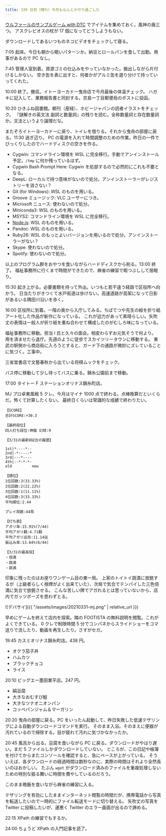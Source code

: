 ```yaml
---
title: 339 日目（晴れ）今月もなんとかやり過ごした
---
```


[ウルファールのサンプルゲーム with DTC][bshf21b] でアイテムを集めておく。風神の盾三つ。
アスクレピオスの杖が 17 個になってどうしようもない。

ダウンロードしてあるいつものネコビデオをチェックして寝る。

7:05 起床。今日も朝から眠いパターンか。納豆とロールパンを食して出勤。用事があるので PC なし。

7:45 管理人室到着。資源ゴミの仕込みをやっていなかった。搬出しながら片付けるしかない。
空き缶を表に出すと、何者かがアルミ缶を選り分けて持っていってくれた。

10:00 終了。撤収。イトーヨーカドー曳舟店で今月最後の体温チェック。
ハガキに記入して、業務報告書と同封する。京島一丁目郵便局のポストに投函。

10:20 ひきふね図書館。朝刊（産経）、ホビージャパンの読者イラストをチェック。
『謎解きの英文法 副詞と数量詞』の残りを読む。全称数量詞と存在数量詞か。文法というより論理だな。

またぞろイトーヨーカドーに戻り、トイレを借りる。それから曳舟の部屋に戻る。11:30 過ぎ辺り。
PC の電源を入れて時間調整のための作業。昨日の一件でびっくりしたのでハードディスクの空きを作る。

* Cygwin: コマンドライン環境を WSL に完全移行。手動でアンインストール予定。`/tmp` に何か残っているはず。
* Cygwin Bash Prompt Here: Cygwin を処部するので必然的にこれも不要となる。
* DeepL: ローカルで持つ意味がないので処分。アンインストーラーがレジストリーを消さない？
* Git (for Windows): WSL のものを用いる。
* Groove ミュージック: VLC ユーザーにつき。
* Microsoft ニュース: 使わないので処分。
* Miniconda3: WSL のものを用いる。
* MSYS2: コマンドライン環境を WSL に完全移行。
* [Node.js]: WSL のものを用いる。
* Pandoc: WSL のものを用いる。
* Ruby26: WSL のもっとよいバージョンを用いるので処分。アンインストーラーがない？
* Skype: 使わないので処分。
* Spotify: 使わないので処分。

以上のプログラム群をおやつを食いながらハードディスクから削る。13:00 終了。
福祉事務所に行くまで時間ができたので、麻雀の練習で暇つぶしして居眠り。

15:30 起き上がる。必要書類を持って外出。いつもと若干違う経路で区役所へ向かう。
日当たりがきつくて水戸街道は歩けない。高速道路が高架になって日影があるいる隅田川沿いを歩く。

16:00 区役所に到着。一階の奥から入庁してみる。ちばてつや先生の絵を折り紙アート化した作品が新作になっている。
これが迫力があって素晴らしい。矢吹丈の表情は一般人が折り紙を重ね合わせて構成したのがむしろ味になっている。

福祉事務所に移動。担当 I 氏と久々の面会。相変わらずお元気そうで何より。
用を済ませたら退庁。先週のように徒歩でスカイツリータウンに移動する。
東武の駅側から商店街に入ろうとすると、ガード下の通路が微妙にズレていることに気づく。工事中。

三省堂書店で文藝春秋から出ている将棋ムックをチェック。

バス停に移動して少し待ってバスに乗る。錦糸公園前まで移動。

17:00 タイトー F ステーションオリナス錦糸町店。

MJ プロ卓東風戦 5 クレ。今月はマイナ 1000 点で終わる。点棒換算だといくらだ。怖くて計算したくない。
最終日くらいは常識的な成績で終わりたい。

```text
【SCORE】
合計SCORE:+30.3

【最終段位】
四人打ち段位:神龍 幻球:9

【3/31の最新8試合の履歴】

1st|*----*--
2nd|-*-----*
3rd|---*----
4th|--*-*-*-
old         new

【順位】
1位回数:3(33.33%)
2位回数:2(22.22%)
3位回数:1(11.11%)
4位回数:3(33.33%)
平均順位:2.44

プレイ局数:44局

【打ち筋】
アガリ率:15.91%(7/44)
平均アガリ翻:4.71翻
平均アガリ巡目:11.14巡
振込み率:13.64%(6/44)

【3/31の最高役】
・倍満
・跳満
・跳満
```

印象に残ったのはお座りワンゲーム目の東一局。
上家のトイトイ跳満に放銃するが（上級者らしく捨牌がよく出来ていた）、次局で気合でテンパイした三色倍満に気合で放銃させる。
こんな苦しい牌でアガれるとは思っていないから、店内でガッツポーズを思わずとる。

![デバサイ]({{ "/assets/images/20210331-mj.png" | relative_url }})

早めにゲームを終えて店内を探索。隣の FOOTISTA の無料説明を閲覧。これがよくできている。
0 クレで制限時間 5 分でコンパネからスライドショーをコマ送りで流したり、動画を再生したり。さすがセガ。

19:45 カスミオリナス錦糸町店。438 円。

* オクラ茄子丼
* ハムカツ
* ブラックチョコ
* ライス

20:10 ビッグエー墨田業平店。247 円。

* 絹豆腐
* 大きなおむすび鮭
* 大きなツナオニオンパン
* コッペパンジャム＆マーガリン

20:20 曳舟の部屋に戻る。PC をいったん起動して、昨日失敗した低速テザリングによる自動ダウンロードコマンドを実行。
そのまま入浴。そのまえに便器が汚れているので掃除する。目が疲れて汚れに気づかなかったか。

20:45 風呂から出る。豆腐を食いながら PC に戻る。ダウンロードがやはり遅い。まだ 5 ファイルしかダウンロードしていない。
ところが、この日記や帳簿を付けてからまたコンソールを確認すると、急にペースが上がっている。
そういえば、各ダウンロードの経過時間は数秒なのに、実際の時間はそれより全然長いのはおかしい。
たぶん `wget` がダウンロード済みのファイルを重複処理しないための特別な振る舞いに時間を費やしているのだろう。

このまま晩飯を食いながら麻雀の練習に入る。

テザリングを有効にしたままインターネット閲覧の時間だが、携帯電話から写真を転送したいので一時的にファイル転送モードに切り替える。
矢吹丈の写真を Twitter に投稿したいが、運悪く Twitter のエラー画面が出るので諦める。

22:15 XPath の練習でもするか。

24:00 ちょうど XPath の入門記事を読了。

[bshf21b]: https://wodifes.net/game/show/446
[Node.js]: https://nodejs.org/
